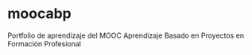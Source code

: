 # moocabp

Portfolio de aprendizaje del MOOC Aprendizaje Basado en Proyectos en Formación Profesional